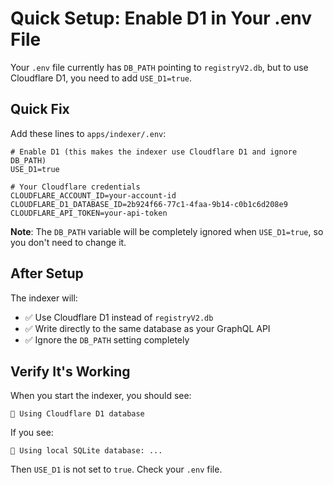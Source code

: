 # Quick Setup: Enable D1 in Your .env File

Your `.env` file currently has `DB_PATH` pointing to `registryV2.db`, but to use Cloudflare D1, you need to add `USE_D1=true`.

## Quick Fix

Add these lines to `apps/indexer/.env`:

```env
# Enable D1 (this makes the indexer use Cloudflare D1 and ignore DB_PATH)
USE_D1=true

# Your Cloudflare credentials
CLOUDFLARE_ACCOUNT_ID=your-account-id
CLOUDFLARE_D1_DATABASE_ID=2b924f66-77c1-4faa-9b14-c0b1c6d208e9
CLOUDFLARE_API_TOKEN=your-api-token
```

**Note**: The `DB_PATH` variable will be completely ignored when `USE_D1=true`, so you don't need to change it.

## After Setup

The indexer will:
- ✅ Use Cloudflare D1 instead of `registryV2.db`
- ✅ Write directly to the same database as your GraphQL API
- ✅ Ignore the `DB_PATH` setting completely

## Verify It's Working

When you start the indexer, you should see:
```
📡 Using Cloudflare D1 database
```

If you see:
```
💾 Using local SQLite database: ...
```

Then `USE_D1` is not set to `true`. Check your `.env` file.


